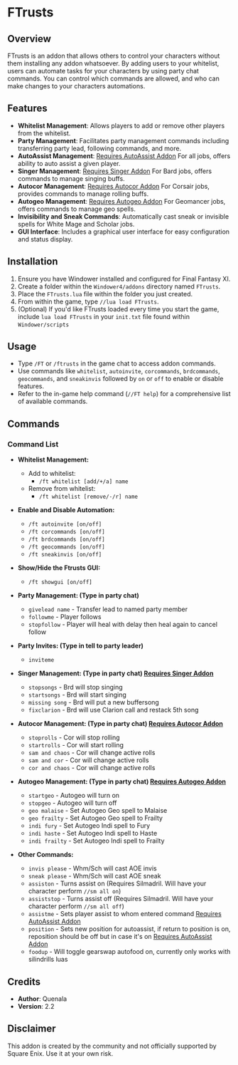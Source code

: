# FTrusts

## Overview
FTrusts is an addon that allows others to control your characters without them installing any addon whatsoever. By adding users to your whitelist, users can automate tasks for your characters by using party chat commands. You can control which commands are allowed, and who can make changes to your characters automations. 

## Features
- **Whitelist Management**: Allows players to add or remove other players from the whitelist.
- **Party Management**: Facilitates party management commands including transferring party lead, following commands, and more.
- **AutoAssist Management**: [Requires AutoAssist Addon](https://github.com/ekrividus/autoAssist) For all jobs, offers ability to auto assist a given player.
- **Singer Management**: [Requires Singer Addon](https://github.com/Ivaar/Windower-addons/tree/master/Singer) For Bard jobs, offers commands to manage singing buffs.
- **Autocor Management**: [Requires Autocor Addon](https://github.com/Ivaar/Windower-addons/tree/master/AutoCOR) For Corsair jobs, provides commands to manage rolling buffs.
- **Autogeo Management**: [Requires Autogeo Addon](https://github.com/Ivaar/Windower-addons/blob/master/AutoGEO/AutoGEO.lua) For Geomancer jobs, offers commands to manage geo spells.
- **Invisibility and Sneak Commands**: Automatically cast sneak or invisible spells for White Mage and Scholar jobs.
- **GUI Interface**: Includes a graphical user interface for easy configuration and status display.

## Installation
1. Ensure you have Windower installed and configured for Final Fantasy XI.
2. Create a folder within the `Windower4/addons` directory named `FTrusts`.
3. Place the `FTrusts.lua` file within the folder you just created.
4. From within the game, type `//lua load FTrusts`.
5. (Optional) If you'd like FTrusts loaded every time you start the game, include `lua load FTrusts` in your `init.txt` file found within `Windower/scripts` 

## Usage
- Type `/FT` or `/ftrusts` in the game chat to access addon commands.
- Use commands like `whitelist`, `autoinvite`, `corcommands`, `brdcommands`, `geocommands`, and `sneakinvis` followed by `on` or `off` to enable or disable features.
- Refer to the in-game help command (`//FT help`) for a comprehensive list of available commands.

## Commands
### Command List

- **Whitelist Management:**
  - Add to whitelist:
    - `/ft whitelist [add/+/a] name`
  - Remove from whitelist:
    - `/ft whitelist [remove/-/r] name`

- **Enable and Disable Automation:**
  - `/ft autoinvite [on/off]`
  - `/ft corcommands [on/off]`
  - `/ft brdcommands [on/off]`
  - `/ft geocommands [on/off]`
  - `/ft sneakinvis [on/off]`

- **Show/Hide the Ftrusts GUI:**
  - `/ft showgui [on/off]`

- **Party Management: (Type in party chat)**
  - `givelead name` - Transfer lead to named party member
  - `followme` - Player follows
  - `stopfollow` - Player will heal with delay then heal again to cancel follow

- **Party Invites: (Type in tell to party leader)**
  - `inviteme`

- **Singer Management: (Type in party chat) [Requires Singer Addon](https://github.com/Ivaar/Windower-addons/tree/master/Singer)**
  - `stopsongs` - Brd will stop singing
  - `startsongs` - Brd will start singing
  - `missing song` - Brd will put a new buffersong
  - `fixclarion` - Brd will use Clarion call and restack 5th song

- **Autocor Management: (Type in party chat) [Requires Autocor Addon](https://github.com/Ivaar/Windower-addons/tree/master/AutoCOR)**
  - `stoprolls` - Cor will stop rolling
  - `startrolls` - Cor will start rolling
  - `sam and chaos` - Cor will change active rolls
  - `sam and cor` - Cor will change active rolls
  - `cor and chaos` - Cor will change active rolls

- **Autogeo Management: (Type in party chat) [Requires Autogeo Addon](https://github.com/Ivaar/Windower-addons/blob/master/AutoGEO/AutoGEO.lua)**
  - `startgeo` - Autogeo will turn on
  - `stopgeo` - Autogeo will turn off
  - `geo malaise` - Set Autogeo Geo spell to Malaise
  - `geo frailty` - Set Autogeo Geo spell to Frailty
  - `indi fury` - Set Autogeo Indi spell to Fury
  - `indi haste` - Set Autogeo Indi spell to Haste
  - `indi frailty` - Set Autogeo Indi spell to Frailty

- **Other Commands:**
  - `invis please` - Whm/Sch will cast AOE invis
  - `sneak please` - Whm/Sch will cast AOE sneak
  - `assiston` - Turns assist on (Requires Silmadril. Will have your character perform `//sm all on`)
  - `assiststop` - Turns assist off (Requires Silmadril. Will have your character perform `//sm all off`)
  - `assistme` - Sets player assist to whom entered command [Requires AutoAssist Addon](https://github.com/ekrividus/autoAssist)
  - `position` - Sets new position for autoassist, if return to position is on, reposition should be off but in case it's on [Requires AutoAssist Addon](https://github.com/ekrividus/autoAssist)
  - `foodup` - Will toggle gearswap autofood on, currently only works with silindrills luas

## Credits
- **Author**: Quenala
- **Version**: 2.2

## Disclaimer
This addon is created by the community and not officially supported by Square Enix. Use it at your own risk.
